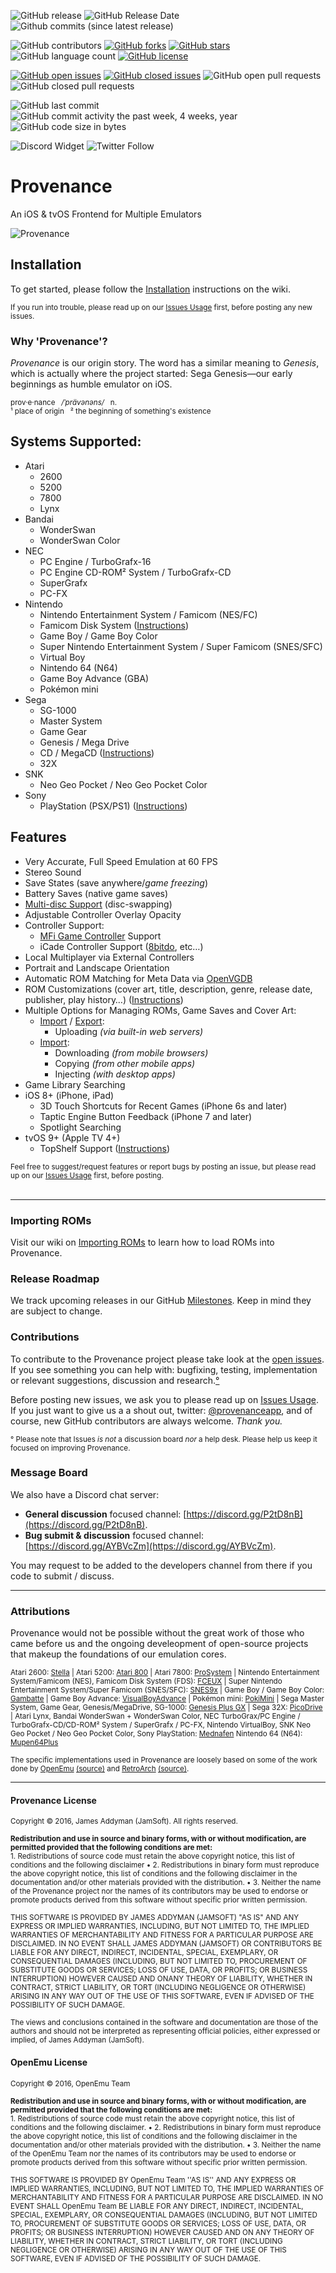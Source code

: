 ![GitHub release](https://img.shields.io/github/release/jasarien/provenance.svg?style=flat-square) 
![GitHub Release Date](https://img.shields.io/github/release-date/jasarien/provenance.svg?style=flat-square)
![Github commits (since latest release)](https://img.shields.io/github/commits-since/jasarien/provenance/latest.svg?style=flat-square) 

![GitHub contributors](https://img.shields.io/github/contributors/provenance-emu/Provenance.svg?style=flat-square)
[![GitHub forks](https://img.shields.io/github/forks/jasarien/Provenance.svg?style=flat-square)](https://github.com/jasarien/Provenance/network) 
[![GitHub stars](https://img.shields.io/github/stars/jasarien/Provenance.svg?style=flat-square)](https://github.com/jasarien/Provenance/stargazers)
![GitHub language count](https://img.shields.io/github/languages/count/provenance-emu/provenance.svg?style=flat-square)
[![GitHub license](https://img.shields.io/github/license/provenance-emu/Provenance.svg?style=flat-square)](https://github.com/provenance-emu/Provenance)

[![GitHub open issues](https://img.shields.io/github/issues-raw/jasarien/Provenance.svg?style=flat-square)](https://github.com/jasarien/Provenance/issues)
[![GitHub closed issues](https://img.shields.io/github/issues-closed-raw/jasarien/Provenance.svg?style=flat-square)](https://github.com/jasarien/Provenance/issues)
![GitHub open pull requests](https://img.shields.io/github/issues-pr-raw/jasarien/provenance.svg?style=flat-square)
![GitHub closed pull requests](https://img.shields.io/github/issues-pr-closed-raw/jasarien/provenance.svg?style=flat-square)

![GitHub last commit](https://img.shields.io/github/last-commit/provenance-emu/provenance.svg?style=flat-square)
![GitHub commit activity the past week, 4 weeks, year](https://img.shields.io/github/commit-activity/y/provenance-emu/provenance.svg?style=flat-square)
![GitHub code size in bytes](https://img.shields.io/github/languages/code-size/provenance-emu/provenance.svg?style=flat-square)

![Discord Widget](https://img.shields.io/discord/421819941835243520.svg?style=flat-square)
![Twitter Follow](https://img.shields.io/twitter/follow/provenanceapp.svg?style=social&logo=twitter&label=Follow)

# Provenance
An iOS & tvOS Frontend for Multiple Emulators

![Provenance](https://static1.squarespace.com/static/584075871b631b9469f02885/t/58571894725e25a3d82cd6a9/1482102948632/?format=2500w)


## Installation

To get started, please follow the [Installation](https://github.com/provenance-emu/Provenance/wiki) instructions on the wiki.

<sup>If you run into trouble, please read up on our [Issues Usage](https://github.com/provenance-emu/Provenance/wiki/Issues-Usage) first, before posting any new issues.</sup>


### Why 'Provenance'?

_Provenance_ is our origin story. The word has a similar meaning to _Genesis_, which is actually where the project started: Sega Genesis—our early beginnings as humble emulator on iOS.

<sup> prov·e·nance &nbsp; _/ˈprävənəns/_ &nbsp; n. </sup><br>
<sup> ¹ place of origin &nbsp; ² the beginning of something's existence </sup>

## Systems Supported:

- Atari
  - 2600
  - 5200
  - 7800
  - Lynx
- Bandai
  - WonderSwan
  - WonderSwan Color
- NEC
  - PC Engine / TurboGrafx-16
  - PC Engine CD-ROM² System / TurboGrafx-CD
  - SuperGrafx
  - PC-FX
- Nintendo 
  - Nintendo Entertainment System / Famicom (NES/FC)
  - Famicom Disk System ([Instructions](https://github.com/provenance-emu/Provenance/wiki/Instructions:-Famicom-Disk-System))
  - Game Boy / Game Boy Color 
  - Super Nintendo Entertainment System / Super Famicom (SNES/SFC)
  - Virtual Boy
  - Nintendo 64 (N64)
  - Game Boy Advance (GBA)
  - Pokémon mini
- Sega
  - SG-1000
  - Master System
  - Game Gear
  - Genesis / Mega Drive
  - CD / MegaCD ([Instructions](https://github.com/provenance-emu/Provenance/wiki/Instructions:-Sega-CD-MegaCD))
  - 32X
- SNK
  - Neo Geo Pocket / Neo Geo Pocket Color
- Sony
  - PlayStation (PSX/PS1) ([Instructions](https://github.com/provenance-emu/Provenance/wiki/Instructions:-PlayStation))
  

## Features

- Very Accurate, Full Speed Emulation at 60 FPS
- Stereo Sound
- Save States (save anywhere/_game freezing_)
- Battery Saves (native game saves)
- [Multi-disc Support](https://github.com/provenance-emu/provenance-emu/wiki/Importing-ROMs#multi-disc-games) (disc-swapping)
- Adjustable Controller Overlay Opacity
- Controller Support:
  - [MFi Game Controller](https://mfigames.com/compare-mfi-controllers/) Support
  - iCade Controller Support ([8bitdo](http://www.8bitdo.com/), etc…)
- Local Multiplayer via External Controllers
- Portrait and Landscape Orientation
- Automatic ROM Matching for Meta Data via [OpenVGDB](https://github.com/OpenVGDB/OpenVGDB)
- ROM Customizations (cover art, title, description, genre, release date, publisher, play history…) ([Instructions](https://github.com/provenance-emu/Provenance/wiki/Customizing-ROMs))
- Multiple Options for Managing ROMs, Game Saves and Cover Art:
  - [Import](https://github.com/provenance-emu/Provenance/wiki/Importing-ROMs) / [Export](https://github.com/provenance-emu/Provenance/wiki/Exporting-Files):
    - Uploading _(via built-in web servers)_
  - [Import](https://github.com/provenance-emu/Provenance/wiki/Importing-ROMs):
    - Downloading _(from mobile browsers)_
    - Copying _(from other mobile apps)_
    - Injecting _(with desktop apps)_
- Game Library Searching
- iOS 8+ (iPhone, iPad)
  - 3D Touch Shortcuts for Recent Games (iPhone 6s and later)
  - Taptic Engine Button Feedback (iPhone 7 and later)
  - Spotlight Searching
- tvOS 9+ (Apple TV 4+)
    - TopShelf Support ([Instructions](https://github.com/provenance-emu/Provenance/wiki/Setup-TopShelf-&-Spotlight))

<sub>Feel free to suggest/request features or report bugs by posting an issue, but please read up on our [Issues Usage](https://github.com/provenance-emu/Provenance/wiki/Issues-Usage) first, before posting.</sub><br><br>

----

### Importing ROMs
Visit our wiki on [Importing ROMs](https://github.com/provenance-emu/Provenance/wiki/Importing-ROMs) to learn how to load ROMs into Provenance.


### Release Roadmap
We track upcoming releases in our GitHub [Milestones](https://github.com/provenance-emu/Provenance/milestones?direction=asc&sort=title&state=open). Keep in mind they are subject to change.


### <a id="contributions-footnote"></a>Contributions
To contribute to the Provenance project please take look at the [open issues](https://github.com/provenance-emu/Provenance/issues). If you see something you can help with: bugfixing, testing, implementation or relevant suggestions, discussion and research.[°](#contributions-footnote)

Before posting new issues, we ask you to please read up on [Issues Usage](https://github.com/provenance-emu/Provenance/wiki/Issues-Usage). If you just want to give us a a shout out,  twitter: [@provenanceapp](https://twitter.com/provenanceapp), and of course, new GitHub contributors are always welcome. _Thank you._

<sup>° Please note that Issues _is not_ a discussion board _nor_ a help desk. Please help us keep it focused on improving Provenance. </sup><br> 

### <a id="messageboard-footnote"></a>Message Board

We also have a Discord chat server:

- __General discussion__ focused channel: [https://discord.gg/P2tD8nB](https://discord.gg/P2tD8nB).
- __Bug submit & discussion__ focused channel: [https://discord.gg/AYBVcZm](https://discord.gg/AYBVcZm).

You may request to be added to the developers channel from there if you code to submit / discuss.


----

### Attributions

Provenance would not be possible without the great work of those who came before us and the ongoing develeopment of open-source projects that makeup the foundations of our emulation cores.

<sub> Atari 2600: [Stella](http://stella.sourceforge.net/) | Atari 5200: [Atari 800](http://atari800.sourceforge.net) | Atari 7800: [ProSystem](http://gstanton.github.io/ProSystem1_3/) | Nintendo Entertainment System/Famicom (NES), Famicom Disk System (FDS): [FCEUX](http://www.fceux.com/web/home.html) | Super Nintendo Entertainment System/Super Famicom (SNES/SFC): [SNES9x](http://www.snes9x.com) | Game Boy / Game Boy Color: [Gambatte](http://gambatte.sourceforge.net/) | Game Boy Advance: [VisualBoyAdvance](http://sourceforge.net/projects/vba/) | Pokémon mini: [PokiMini](https://sourceforge.net/projects/pokemini/) | Sega Master System, Game Gear, Genesis/MegaDrive, SG-1000: [Genesis Plus GX](https://bitbucket.org/eke/genesis-plus-gx/) | Sega 32X: [PicoDrive](https://github.com/notaz/picodrive) | Atari Lynx, Bandai WonderSwan + WonderSwan Color, NEC TurboGrax/PC Engine / TurboGrafx-CD/CD-ROM² System / SuperGrafx / PC-FX, Nintendo VirtualBoy, SNK Neo Geo Pocket / Neo Geo Pocket Color, Sony PlayStation: [Mednafen](https://mednafen.github.io) Nintendo 64 (N64): [Mupen64Plus](https://github.com/mupen64plus)</sub><br>

<sub>The specific implementations used in Provenance are loosely based on some of the work done by [OpenEmu](http://openemu.org) [(source)](http://github.com/OpenEmu) and [RetroArch](http://www.libretro.com) [(source)](https://github.com/libretro/RetroArch).</sub>

----

#### Provenance License

<sub>Copyright © 2016, James Addyman (JamSoft). All rights reserved.</sub><br>

<sub>**Redistribution and use in source and binary forms, with or without modification, are
permitted provided that the following conditions are met:**<br> 1. Redistributions of source code must retain the above copyright notice, this list of conditions and the following disclaimer • 2. Redistributions in binary form must reproduce the above copyright notice, this list of conditions and the following disclaimer in the documentation and/or other materials provided with the distribution. • 3. Neither the name of the Provenance project nor the names of its contributors may be used to endorse or promote products derived from this software without specific prior written permission.</sub><br>

<SUB> THIS SOFTWARE IS PROVIDED BY JAMES ADDYMAN (JAMSOFT) "AS IS" AND ANY EXPRESS OR IMPLIED WARRANTIES, INCLUDING, BUT NOT LIMITED TO, THE IMPLIED WARRANTIES OF MERCHANTABILITY AND FITNESS FOR A PARTICULAR PURPOSE ARE DISCLAIMED. IN NO EVENT SHALL JAMES ADDYMAN (JAMSOFT) OR CONTRIBUTORS BE LIABLE FOR ANY DIRECT, INDIRECT, INCIDENTAL, SPECIAL, EXEMPLARY, OR CONSEQUENTIAL DAMAGES (INCLUDING, BUT NOT LIMITED TO, PROCUREMENT OF SUBSTITUTE GOODS OR SERVICES; LOSS OF USE, DATA, OR PROFITS; OR BUSINESS INTERRUPTION) HOWEVER CAUSED AND ONANY THEORY OF LIABILITY, WHETHER IN CONTRACT, STRICT LIABILITY, OR TORT (INCLUDING
NEGLIGENCE OR OTHERWISE) ARISING IN ANY WAY OUT OF THE USE OF THIS SOFTWARE, EVEN IF ADVISED OF THE POSSIBILITY OF SUCH DAMAGE. </SUB><BR>

<sub> The views and conclusions contained in the software and documentation are those of the
authors and should not be interpreted as representing official policies, either expressed
or implied, of James Addyman (JamSoft).</sub>


#### OpenEmu License

<sub>Copyright © 2016, OpenEmu Team</sub><br>

<sub>**Redistribution and use in source and binary forms, with or without modification, are permitted provided that the following conditions are met:**<br> 1. Redistributions of source code must retain the above copyright notice, this list of conditions and the following disclaimer. • 2. Redistributions in binary form must reproduce the above copyright notice, this list of conditions and the following disclaimer in the documentation and/or other materials provided with the distribution. • 3. Neither the name of the OpenEmu Team nor the names of its contributors may be used to endorse or promote products derived from this software without specific prior written permission.</sub><br>

<SUB> THIS SOFTWARE IS PROVIDED BY OpenEmu Team ''AS IS'' AND ANY EXPRESS OR IMPLIED WARRANTIES, INCLUDING, BUT NOT LIMITED TO, THE IMPLIED WARRANTIES OF MERCHANTABILITY AND FITNESS FOR A PARTICULAR PURPOSE ARE DISCLAIMED. IN NO EVENT SHALL OpenEmu Team BE LIABLE FOR ANY DIRECT, INDIRECT, INCIDENTAL, SPECIAL, EXEMPLARY, OR CONSEQUENTIAL DAMAGES (INCLUDING, BUT NOT LIMITED TO, PROCUREMENT OF SUBSTITUTE GOODS OR SERVICES; LOSS OF USE, DATA, OR PROFITS; OR BUSINESS INTERRUPTION) HOWEVER CAUSED AND
ON ANY THEORY OF LIABILITY, WHETHER IN CONTRACT, STRICT LIABILITY, OR TORT (INCLUDING NEGLIGENCE OR OTHERWISE) ARISING IN ANY WAY OUT OF THE USE OF THIS SOFTWARE, EVEN IF ADVISED OF THE POSSIBILITY OF SUCH DAMAGE.<SUB><BR>
